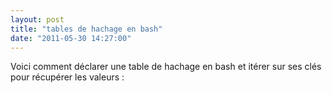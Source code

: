 ```yaml
---
layout: post
title: "tables de hachage en bash"
date: "2011-05-30 14:27:00"
---
```

Voici comment déclarer une table de hachage en bash et itérer sur ses clés pour récupérer les valeurs :<br /><br /><script src="http://pastebin.com/embed_js.php?i=0mNaiqsN"></script><br /><br /><div style="height: 0; overflow: hidden;">hash declare animals key value hachage iterate</div>
